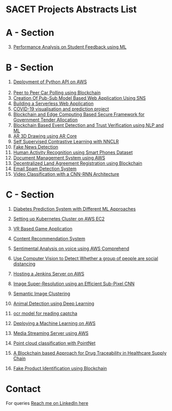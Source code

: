 # SACET Projects Abstracts List

# A - Section
3. <a href="a-section/3a.pdf">Performance Analysis on Student Feedback using ML</a>

# B - Section
1. <a href="b-section/1b.pdf">Deployment of Python API on AWS</a> <br/> <br/>
2. <a href="b-section/2b.pdf">Peer to Peer Car Polling using Blockchain</a> 
3. <a href="b-section/3b.pdf">Creation Of Pub-Sub Model Based Web Application Using SNS</a>
4. <a href="b-section/4b.pdf">Building a Serverless Web Application </a>
5. <a href="b-section/5b.pdf">COVID-19 visualisation and prediction project</a>
6. <a href="b-section/6b.pdf">Blockchain and Edge Computing Based Secure Framework for Government Tender Allocation </a>
7. <a href="b-section/7b.pdf">Blockchain Based Event Detection and Trust Verification using NLP and ML</a>
8. <a href="b-section/8b.pdf">AR 3D Drawing using AR Core</a>
9. <a href="b-section/9b.pdf">Self Supervised Contrastive Learning with NNCLR</a>
10. <a href="b-section/10b.pdf">Fake News Detection</a>
11. <a href="b-section/11b.pdf">Human Activity Recognition using Smart Phones Dataset</a>
12. <a href="b-section/12b.pdf">Document Management System using AWS </a>
13. <a href="b-section/13b.pdf">Decentralized Land Agreement Registration using Blockchain</a>
14. <a href="b-section/14b.pdf">Email Spam Detection System</a>
15. <a href="b-section/15b.pdf">Video Classification with a CNN-RNN Architecture</a>

# C - Section

1. <a href="c-section/1C-Diabetes Prediction System with Different ML Approaches.pdf">Diabetes Prediction System with Different ML Approaches</a>
2. <a href="c-section/2C - Setting up Kubernetes Cluster on AWS EC2.pdf">Setting up Kubernetes Cluster on AWS EC2</a> 
3. <a href="c-section/3C-VR BASED GAME APPLICATION.pdf">VR Based Game Application</a>
4. <a href="c-section/4C - Content Recommendation System.pdf">Content Recommendation System</a>

5. <a href="c-section/5C-Sentimental Analysis on voice using AWS Comprehend.pdf">Sentimental Analysis on voice using AWS Comprehend</a>
6. <a href="c-section/6C-Use Computer Vision to Detect Whether a group of people are social distancing.pdf">Use Computer Vision to Detect Whether a group of people are social distancing</a>
7. <a href="c-section/7C - Hosting a Jenkins Server on AWS.pdf">Hosting a Jenkins Server on AWS</a>
8. <a href="c-section/8C - Image Super-Resolution using an Efficient Sub-Pixel CNN.pdf">Image Super-Resolution using an Efficient Sub-Pixel CNN</a>
9. <a href="c-section/9C - Semantic Image Clustering.pdf">Semantic Image Clustering</a>
10. <a href="c-section/10C - Animal Detection using Deep Learning.pdf">Animal Detection using Deep Learning</a>
11. <a href="c-section/11C - ocr model for reading captcha.pdf">ocr model for reading captcha</a>
12. <a href="c-section/12C - Deploying a Machine Learning on AWS.pdf">Deploying a Machine Learning on AWS</a>
13. <a href="c-section/13C - Media Streaming Server using AWS.pdf">Media Streaming Server using AWS </a>
14. <a href="c-section/14C - Point cloud classification with PointNet.pdf">Point cloud classification with PointNet </a>
15. <a href="c-section/15C-A Blockchain based Approach for Drug Traceability in Healthcare Supply Chain.pdf">A Blockchain based Approach for Drug Traceability in Healthcare Supply Chain</a>
16. <a href="c-section/16C-Fake Product Identification using Blockchain.pdf">Fake Product Identification using Blockchain</a>

# Contact
For queries <a href="https://linkedin.com/MadhuPIoT"> Reach me on LinkedIn here</a>